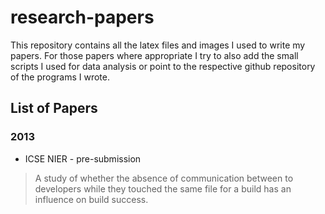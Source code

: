 # research-papers #

This repository contains all the latex files and images I used to write my papers. 
For those papers where appropriate I try to also add the small scripts I used for 
data analysis or point to the respective github repository of the programs I wrote.

## List of Papers ##
### 2013 ###
-  ICSE NIER - pre-submission
> A study of whether the absence of communication between to developers while they touched the same file for a build has an influence on build success.
